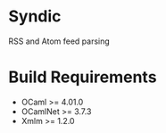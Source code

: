 Syndic
======

RSS and Atom feed parsing

Build Requirements
==================

 * OCaml >= 4.01.0
 * OCamlNet >= 3.7.3
 * Xmlm >= 1.2.0
